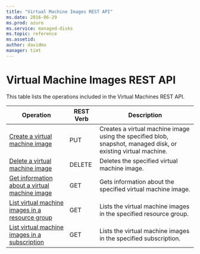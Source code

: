 ```yaml
---
title: "Virtual Machine Images REST API"
ms.date: 2016-06-29
ms.prod: azure
ms.service: managed-disks
ms.topic: reference
ms.assetid: 
author: davidmu
manager: timt
---
```

# Virtual Machine Images REST API  
  
This table lists the operations included in the Virtual Machines REST API.  
  
| Operation | REST Verb | Description | 
|---------|---------|-----------|
| [Create a virtual machine image](../images/images-create.md) | PUT | Creates a virtual machine image using the specified blob, snapshot, managed disk, or existing virtual machine. |
| [Delete a virtual machine image](../images/images-delete.md) | DELETE | Deletes the specified virtual machine image. |
| [Get information about a virtual machine image](../images/images-get.md) | GET | Gets information about the specified virtual machine image. |  
| [List virtual machine images in a resource group](../images/images-list-by-resource-group.md) | GET | Lists the virtual machine images in the specified resource group. |  
| [List virtual machine images in a subscription](../images/images-list-by-subscription.md) | GET | Lists the virtual machine images in the specified subscription. |